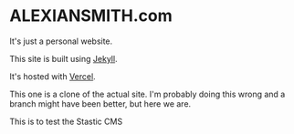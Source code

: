 # ALEXIANSMITH.com

It's just a personal website.

This site is built using [Jekyll](https://jekyllrb.com). 

It's hosted with [Vercel](https://vercel.com).

This one is a clone of the actual site. I'm probably doing this wrong and a branch might have been better, but here we are.

This is to test the Stastic CMS
